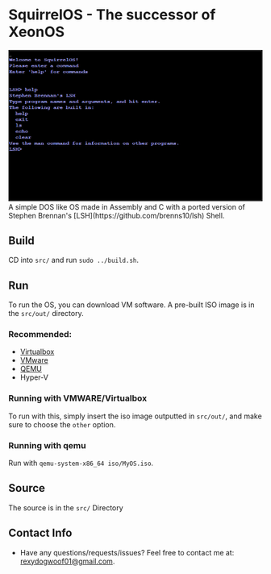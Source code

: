# SquirrelOS - The successor of XeonOS
<img src="https://raw.githubusercontent.com/AlexDev404/SquirrelOS/main/previewImg/CapturePreview4.PNG"/>
A simple DOS like OS made in Assembly and C with a ported version of Stephen Brennan's [LSH](https://github.com/brenns10/lsh) Shell.

## Build
CD into `src/` and run `sudo ../build.sh`. 

## Run
To run the OS, you can download VM software. 
A pre-built ISO image is in the `src/out/` directory.

### Recommended:
- [Virtualbox](https://www.virtualbox.org/wiki/Downloads)
- [VMware](https://my.vmware.com/web/vmware/downloads/info/slug/desktop_end_user_computing/vmware_fusion/12_0)
- [QEMU](https://www.qemu.org)
- Hyper-V

### Running with VMWARE/Virtualbox
To run with this, simply insert the iso image outputted in `src/out/`, and make sure to choose the `other` option.

### Running with qemu
Run with `qemu-system-x86_64 iso/MyOS.iso`.

## Source
The source is in the `src/` Directory

## Contact Info

- Have any questions/requests/issues? Feel free to contact me at:
  [rexydogwoof01@gmail.com](mailto:rexydogwoof01@gmail.com).
